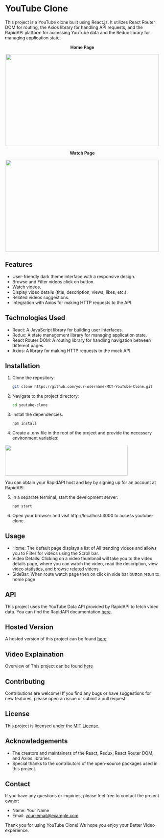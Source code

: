 # YouTube Clone

This project is a YouTube clone built using React.js. It utilizes React Router DOM for routing, the Axios library for handling API requests, and the RapidAPI platform for accessing YouTube data and the Redux library for managing application state.

<P align="center">
   <strong>Home Page</strong><br>
   <p/>
      
<p align="center">
<img src="https://github.com/avikodre03/MCT-YouTube-Clone/assets/116943966/38a83c94-592c-4a3b-83fb-409370ba5cd6" width="500" height="300" />
</p>

<P align="center">
<strong>Watch Page</strong><br>
   <p/>
      
<p align="center">
<img src="https://github.com/avikodre03/MCT-YouTube-Clone/assets/116943966/bc15c59c-47a4-4b98-8782-aa6dded002b6" width="500" height="300" />
</p>

## Features

- User-friendly dark theme interface with a responsive design.
- Browse and Filter videos click on button.
- Watch videos.
- Display video details (title, description, views, likes, etc.).
- Related videos suggestions.
- Integration with Axios for making HTTP requests to the API.

## Technologies Used

- React: A JavaScript library for building user interfaces.
- Redux: A state management library for managing application state.
- React Router DOM: A routing library for handling navigation between different pages.
- Axios: A library for making HTTP requests to the mock API.

## Installation

1. Clone the repository:

   ```bash
   git clone https://github.com/your-username/MCT-YouTube-Clone.git
   ```

2. Navigate to the project directory:

   ```bash
   cd youtube-clone
   ```

3. Install the dependencies:

   ```bash
   npm install
   ```
4. Create a .env file in the root of the project and provide the necessary environment variables:
<p align="left">
<img src="https://github.com/avikodre03/MCT-YouTube-Clone/assets/116943966/0231f07b-6efe-4240-b697-ba3583d3215a" width="400" height="100" />
</p>
  You can obtain your RapidAPI host and key by signing up for an account at RapidAPI.
  
5. In a separate terminal, start the development server:

   ```bash
   npm start
   ```

6. Open your browser and visit http://localhost:3000 to access youtube-clone.

## Usage

- Home: The default page displays a list of All trending videos and allows you to Filter for videos using the Scroll bar.
- Video Details: Clicking on a video thumbnail will take you to the video details page, where you can watch the video, read the description, view video statistics, and browse related videos.
- SideBar: When route watch page then on click in side bar button retun to home page

## API

This project uses the YouTube Data API provided by RapidAPI to fetch video data. You can find the RapidAPI documentation [here](https://rapidapi.com/hub).

## Hosted Version

A hosted version of this project can be found [here](https://mct-you-tube-clone.vercel.app/).

## Video Explaination

Overview of This project can be found [here](https://drive.google.com/file/d/10Ji1AVMRhUzPECi7NLKScpcOtw3iTI-Y/view?usp=drive_link)

## Contributing

Contributions are welcome! If you find any bugs or have suggestions for new features, please open an issue or submit a pull request.

## License

This project is licensed under the [MIT License](https://opensource.org/licenses/MIT).

## Acknowledgements

- The creators and maintainers of the React, Redux, React Router DOM, and Axios libraries.
- Special thanks to the contributors of the open-source packages used in this project.

## Contact

If you have any questions or inquiries, please feel free to contact the project owner:

- Name: Your Name
- Email: your-email@example.com

Thank you for using YouTube Clone! We hope you enjoy your Better Video experience.
